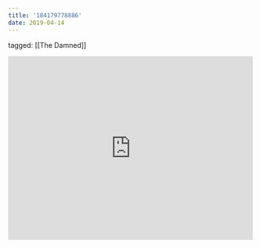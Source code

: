 ```yaml
---
title: '184179778886'
date: 2019-04-14
---
```

tagged: [[The Damned]]
<iframe allow="accelerometer; autoplay; clipboard-write; encrypted-media; gyroscope; picture-in-picture" allowfullscreen="" frameborder="0" height="375" id="youtube_iframe" src="https://www.youtube.com/embed/nP2mr_nK6GY?feature=oembed&amp;enablejsapi=1&amp;origin=https://safe.txmblr.com&amp;wmode=opaque" width="500"></iframe>